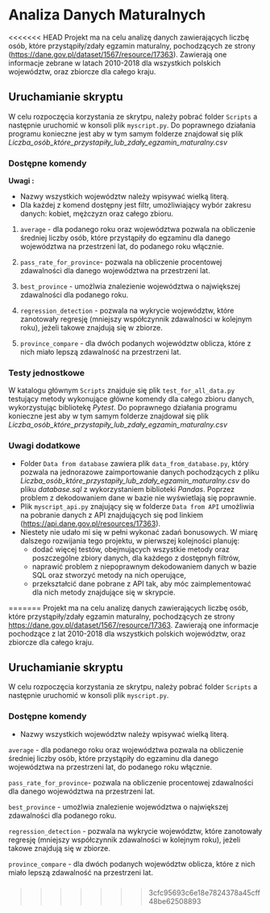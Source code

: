 # Analiza Danych Maturalnych
<<<<<<< HEAD
Projekt ma na celu analizę danych zawierających liczbę osób, które przystąpiły/zdały egzamin maturalny, pochodzących ze strony (https://dane.gov.pl/dataset/1567/resource/17363). Zawierają one informacje zebrane w latach 2010-2018 dla wszystkich polskich województw, oraz zbiorcze dla całego kraju. 

## Uruchamianie skryptu
W celu rozpoczęcia korzystania ze skrytpu, należy pobrać folder ```Scripts``` a następnie uruchomić w konsoli plik ```myscript.py```. Do poprawnego działania programu konieczne jest aby w tym samym folderze znajdował się plik 
*Liczba_osób_które_przystapiły_lub_zdały_egzamin_maturalny.csv* 

### Dostępne komendy
**Uwagi :** 
* Nazwy wszystkich województw należy wpisywać wielką literą.
* Dla każdej z komend dostępny jest filtr, umożliwiający wybór zakresu danych: kobiet, mężczyzn oraz całego zbioru.

1. ```average``` - dla podanego roku oraz województwa pozwala na obliczenie średniej liczby osób, które przystąpiły do egzaminu dla danego województwa na przestrzeni lat, do podanego roku włącznie.

2. ```pass_rate_for_province```- pozwala na obliczenie procentowej zdawalności dla danego województwa na przestrzeni lat.

3. ```best_province``` - umożlwia znalezienie województwa o największej zdawalności dla podanego roku.

4. ```regression_detection``` - pozwala na wykrycie województw, które zanotowały regresję (mniejszy współczynnik zdawalności w kolejnym roku), jeżeli takowe znajdują się w zbiorze.

5. ```province_compare``` - dla dwóch podanych województw oblicza, które z nich miało lepszą zdawalność na przestrzeni lat.

### Testy jednostkowe
W katalogu głównym ```Scripts``` znajduje się plik ```test_for_all_data.py``` testujący metody wykonujące główne komendy dla całego zbioru danych, wykorzystując bibliotekę  *Pytest*. Do poprawnego działania programu konieczne jest aby w tym samym folderze znajdował się plik *Liczba_osób_które_przystapiły_lub_zdały_egzamin_maturalny.csv* 

### Uwagi dodatkowe
* Folder ```Data from database``` zawiera plik ```data_from_database.py```, który pozwala na jednorazowe zaimportowanie danych pochodzących z pliku *Liczba_osób_które_przystapiły_lub_zdały_egzamin_maturalny.csv* do pliku *database.sql* z wykorzystaniem biblioteki *Pandas*. Poprzez problem z dekodowaniem dane w bazie nie wyświetlają się poprawnie.
* Plik ```myscript_api.py``` znajujący się w folderze ```Data from API``` umożliwia na pobranie danych z API znajdujących się pod linkiem (https://api.dane.gov.pl/resources/17363). 
* Niestety nie udało mi się w pełni wykonać zadań bonusowych. W miarę dalszego rozwijania tego projektu, w pierwszej kolejności planuję:
    - dodać więcej testów, obejmujących wszystkie metody oraz poszczególne zbiory danych, dla każdego z dostępnyh filtrów,
    - naprawić problem z niepoprawnym dekodowaniem danych w bazie SQL oraz stworzyć metody na nich operujące,
    - przekształcić dane pobrane z API tak, aby móc zaimplementować dla nich metody znajdujące się w skrypcie.
    
=======
Projekt ma na celu analizę danych zawierających liczbę osób, które przystąpiły/zdały egzamin maturalny, pochodzących ze strony https://dane.gov.pl/dataset/1567/resource/17363. Zawierają one informacje pochodzące z lat 2010-2018 dla wszystkich polskich województw, oraz zbiorcze dla całego kraju. 

## Uruchamianie skryptu
W celu rozpoczęcia korzystania ze skrytpu, należy pobrać folder ```Scripts``` a następnie uruchomić w konsoli plik ```myscript.py```.

### Dostępne komendy
* Nazwy wszystkich województw należy wpisywać wielką literą.

```average``` - dla podanego roku oraz województwa pozwala na obliczenie średniej liczby osób, które przystąpiły do egzaminu dla danego województwa na przestrzeni lat, do podanego roku włącznie.

```pass_rate_for_province```- pozwala na obliczenie procentowej zdawalności dla danego województwa na przestrzeni lat.

```best_province``` - umożlwia znalezienie województwa o największej zdawalności dla podanego roku.

```regression_detection``` - pozwala na wykrycie województw, które zanotowały regresję (mniejszy współczynnik zdawalności w kolejnym roku), jeżeli takowe znajdują się w zbiorze.

```province_compare``` - dla dwóch podanych województw oblicza, które z nich miało lepszą zdawalność na przestrzeni lat.

###
>>>>>>> 3cfc95693c6e18e7824378a45cff48be62508893
